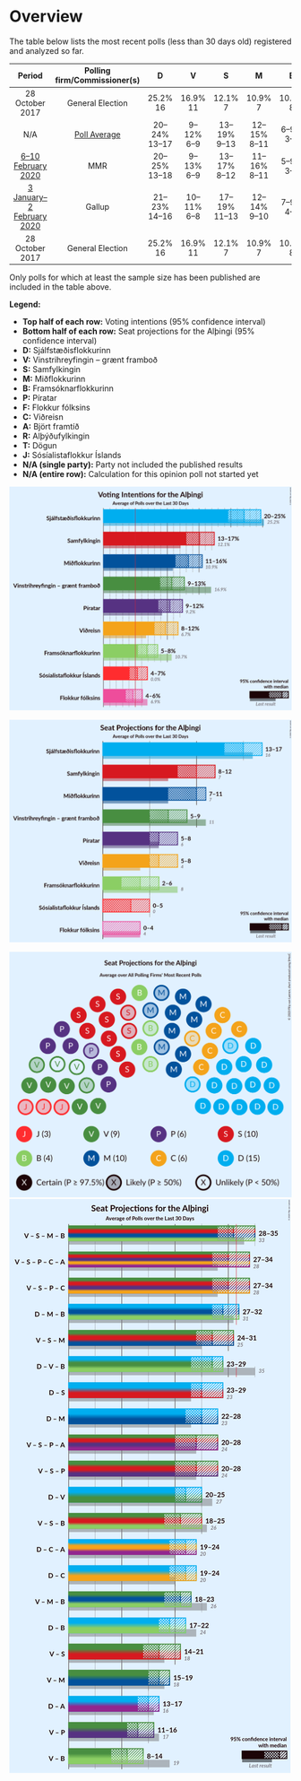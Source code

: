 # Overview

The table below lists the most recent polls (less than 30 days old) registered and analyzed so far.

| Period     | Polling firm/Commissioner(s) | D | V | S | M | B | P | F | C | A | R | T | J |
|:----------:|:----------------------------:|:--:|:--:|:--:|:--:|:--:|:--:|:--:|:--:|:--:|:--:|:--:|:--:|
| 28 October 2017 | General Election | 25.2% <br> 16 | 16.9% <br> 11 | 12.1% <br> 7 | 10.9% <br> 7 | 10.7% <br> 8 | 9.2% <br> 6 | 6.9% <br> 4 | 6.7% <br> 4 | 1.2% <br> 0 | 0.2% <br> 0 | 0.1% <br> 0 | 0.0% <br> 0 |
| N/A | [Poll Average](average.html) | 20–24% <br> 13–17 | 9–12% <br> 6–9 | 13–19% <br> 9–13 | 12–15% <br> 8–11 | 6–9% <br> 3–5 | 9–12% <br> 5–8 | 4–6% <br> 0–3 | 8–11% <br> 5–7 | N/A <br> N/A | N/A <br> N/A | N/A <br> N/A | 3–7% <br> 0–4 |
| [6–10 February 2020](2020-02-10-MMR.html) | MMR | 20–25% <br> 13–18 | 9–13% <br> 6–9 | 13–17% <br> 8–12 | 11–16% <br> 8–11 | 5–9% <br> 3–5 | 9–12% <br> 5–8 | 3–6% <br> 0–4 | 8–12% <br> 5–7 | N/A <br> N/A | N/A <br> N/A | N/A <br> N/A | 4–7% <br> 0–4 |
| [3 January–2 February 2020](2020-02-02-Gallup.html) | Gallup | 21–23% <br> 14–16 | 10–11% <br> 6–8 | 17–19% <br> 11–13 | 12–14% <br> 9–10 | 7–9% <br> 4–5 | 11–13% <br> 7–8 | 4–5% <br> 0 | 9–11% <br> 6–7 | N/A <br> N/A | N/A <br> N/A | N/A <br> N/A | 3–4% <br> 0 |
| 28 October 2017 | General Election | 25.2% <br> 16 | 16.9% <br> 11 | 12.1% <br> 7 | 10.9% <br> 7 | 10.7% <br> 8 | 9.2% <br> 6 | 6.9% <br> 4 | 6.7% <br> 4 | 1.2% <br> 0 | 0.2% <br> 0 | 0.1% <br> 0 | 0.0% <br> 0 |

Only polls for which at least the sample size has been published are included in the table above.

**Legend:**
+ **Top half of each row:** Voting intentions (95% confidence interval)
+ **Bottom half of each row:** Seat projections for the Alþingi (95% confidence interval)
+ **D:** Sjálfstæðisflokkurinn
+ **V:** Vinstrihreyfingin – grænt framboð
+ **S:** Samfylkingin
+ **M:** Miðflokkurinn
+ **B:** Framsóknarflokkurinn
+ **P:** Píratar
+ **F:** Flokkur fólksins
+ **C:** Viðreisn
+ **A:** Björt framtíð
+ **R:** Alþýðufylkingin
+ **T:** Dögun
+ **J:** Sósíalistaflokkur Íslands
+ **N/A (single party):** Party not included the published results
+ **N/A (entire row):** Calculation for this opinion poll not started yet


![Graph with voting intentions not yet produced](average.png "Voting Intentions")

![Graph with seats not yet produced](average-seats.png "Seats")

![Graph with seating plan not yet produced](average-seating-plan.png "Seating Plan")
![Graph with coalitions seats not yet produced](average-coalitions-seats.png "Coalitions Seats")
